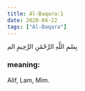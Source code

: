 ```yaml
---
title: Al-Baqara:1
date: 2020-04-22
tags: ["Al-Baqara"]
---
```

بِسْمِ اللَّهِ الرَّحْمَٰنِ الرَّحِيمِ الم
### meaning: 
Alif, Lam, Mim.
